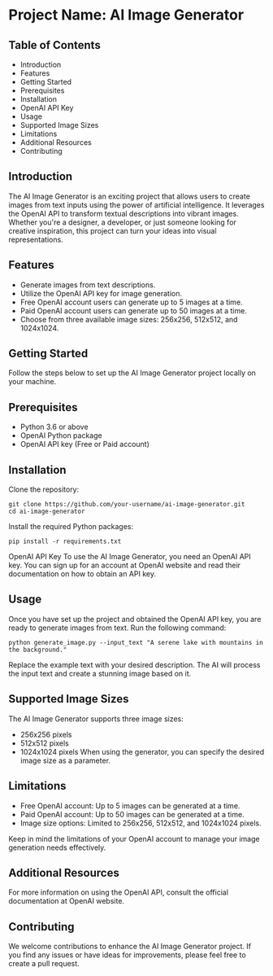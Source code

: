 
# Project Name: AI Image Generator


## Table of Contents
- Introduction
- Features
- Getting Started
- Prerequisites
- Installation
- OpenAI API Key
- Usage
- Supported Image Sizes
- Limitations
- Additional Resources
- Contributing

## Introduction
The AI Image Generator is an exciting project that allows users to create images from text inputs using the power of artificial intelligence. It leverages the OpenAI API to transform textual descriptions into vibrant images. Whether you're a designer, a developer, or just someone looking for creative inspiration, this project can turn your ideas into visual representations.

## Features
- Generate images from text descriptions.
- Utilize the OpenAI API key for image generation.
- Free OpenAI account users can generate up to 5 images at a time.
- Paid OpenAI account users can generate up to 50 images at a time.
- Choose from three available image sizes: 256x256, 512x512, and 1024x1024.

  
## Getting Started
Follow the steps below to set up the AI Image Generator project locally on your machine.

## Prerequisites
- Python 3.6 or above
- OpenAI Python package
- OpenAI API key (Free or Paid account)

  
## Installation
Clone the repository:

```
git clone https://github.com/your-username/ai-image-generator.git
cd ai-image-generator
```
Install the required Python packages:
```
pip install -r requirements.txt
```
OpenAI API Key
To use the AI Image Generator, you need an OpenAI API key. You can sign up for an account at OpenAI website and read their documentation on how to obtain an API key.

## Usage
Once you have set up the project and obtained the OpenAI API key, you are ready to generate images from text. Run the following command:


```
python generate_image.py --input_text "A serene lake with mountains in the background."
```
Replace the example text with your desired description. The AI will process the input text and create a stunning image based on it.

## Supported Image Sizes
The AI Image Generator supports three image sizes:

- 256x256 pixels
- 512x512 pixels
- 1024x1024 pixels
When using the generator, you can specify the desired image size as a parameter.

## Limitations
- Free OpenAI account: Up to 5 images can be generated at a time.
- Paid OpenAI account: Up to 50 images can be generated at a time.
- Image size options: Limited to 256x256, 512x512, and 1024x1024 pixels.

Keep in mind the limitations of your OpenAI account to manage your image generation needs effectively.

## Additional Resources
For more information on using the OpenAI API, consult the official documentation at OpenAI website.

## Contributing
We welcome contributions to enhance the AI Image Generator project. If you find any issues or have ideas for improvements, please feel free to create a pull request.
